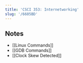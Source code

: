 ```yaml
---
title: 'CSCI 353: Internetworking'
slug: '/6605BD'
---
```


## Notes

- [[Linux Commands]]
- [[GDB Commands]]
- [[Clock Skew Detected]]
